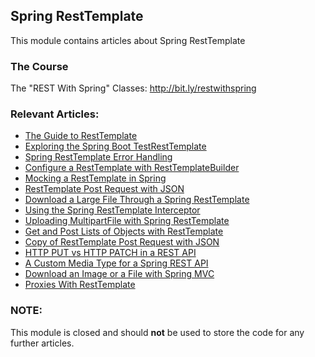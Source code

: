 ## Spring RestTemplate

This module contains articles about Spring RestTemplate

### The Course
The "REST With Spring" Classes: http://bit.ly/restwithspring

### Relevant Articles:
- [The Guide to RestTemplate](https://www.baeldung.com/rest-template)
- [Exploring the Spring Boot TestRestTemplate](https://www.baeldung.com/spring-boot-testresttemplate)
- [Spring RestTemplate Error Handling](https://www.baeldung.com/spring-rest-template-error-handling)
- [Configure a RestTemplate with RestTemplateBuilder](https://www.baeldung.com/spring-rest-template-builder)
- [Mocking a RestTemplate in Spring](https://www.baeldung.com/spring-mock-rest-template)
- [RestTemplate Post Request with JSON](https://www.baeldung.com/spring-resttemplate-post-json)
- [Download a Large File Through a Spring RestTemplate](https://www.baeldung.com/spring-resttemplate-download-large-file)
- [Using the Spring RestTemplate Interceptor](https://www.baeldung.com/spring-rest-template-interceptor)
- [Uploading MultipartFile with Spring RestTemplate](https://www.baeldung.com/spring-rest-template-multipart-upload)
- [Get and Post Lists of Objects with RestTemplate](https://www.baeldung.com/spring-rest-template-list)
- [Copy of RestTemplate Post Request with JSON](https://www.baeldung.com/spring-resttemplate-post-json-test)
- [HTTP PUT vs HTTP PATCH in a REST API](https://www.baeldung.com/http-put-patch-difference-spring) 
- [A Custom Media Type for a Spring REST API](https://www.baeldung.com/spring-rest-custom-media-type)
- [Download an Image or a File with Spring MVC](https://www.baeldung.com/spring-controller-return-image-file)
- [Proxies With RestTemplate](https://www.baeldung.com/java-resttemplate-proxy)

### NOTE:

This module is closed and should **not** be used to store the code
for any further articles.
